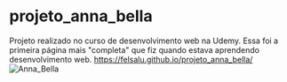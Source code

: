 # projeto_anna_bella
Projeto realizado no curso de desenvolvimento web na Udemy. Essa foi a primeira página mais "completa" que fiz quando estava aprendendo desenvolvimento web.
https://felsalu.github.io/projeto_anna_bella/
![Anna_Bella](https://github.com/felsalu/projeto_anna_bella/assets/87620384/0b85c392-1c12-4a3a-a647-77e127d244aa)
